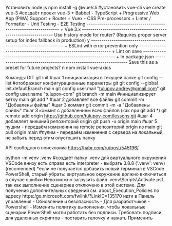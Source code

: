 Установить node.js
    npm install -g @vue/cli #установить vue-cli
    vue create vue-3   #создаёт проект vue-3
        + Babbel
        - TypeScript
        + Progressive Web App (PWA) Support
        + Router
        + Vuex
        - CSS Pre-processors
        + Linter / Formatter
        - Unit Testing
        - E2E Testing
        ----------------------------------------------------------------
        + Vue 3.x
        ----------------------------------------------------------------
        Use history mode for router? (Requires proper server setup for index fallback in production) y
        ----------------------------------------------------------------
        + ESLint with error prevention only
        ----------------------------------------------------------------
        + Lint on save
        ----------------------------------------------------------------
        + In package.json
        ----------------------------------------------------------------
        Save this as a preset for future projects? n
    npm install vue-axios

Команды GIT
    git init    #шаг 1 инициализация в текущей папке
    git config --list   #отображает конфигурационные параметры git
        git config --global init.defaultBranch main
        git config user.mail "tulupov.andrey@gmail.com"
        git config user.name "tulupov-com"
    git branch -m main  #инициализирует ветку main
    git add *   #шаг 2 добавляет все файлы
    git commit -m "Добавлены файлы" #шаг 3 коммит
        git commit -m -a "Добавлены файлы" #шаг 3 коммит с добавлением всех файлов (как при git add *)
    git remote add origin https://github.com/tulupov-com/lessons.git    #шаг 4 добавляет внешний репозиторий origin
    git push -u origin main #шаг 5 пушим - передаём изменения на remote репозиторий origin из main
    git pull origin main #пулим - передаём изменения с сервера на локальный, не забыть перед этим опустошить папку

API свободного поисковика https://habr.com/ru/post/545196/

python -m venv .venv #создаёт папку .venv для виртуального окружения
VSCode внизу есть справа есть interpreter - выбрать 3.8.8 ('.venv': venv) (recomended)
	*если не получается добавить новый терминал в VSCode PowerShell, старый убрать: виртуальное окружение должно включиться
		в случае ошибки Невозможно загрузить файл .venv\Scripts\Activate.ps1, так как выполнение сценариев отключено в этой системе. Для получения дополнительных сведений см. about_Execution_Policies по адресу https:/go.microsoft.com/fwlink/?LinkID=135170 идти в Панель управления - Обновление и безопасность - Для разработчиков - Powershell - Изменить политику выполнения, чтобы локальные сценарии PowerShell могли работать без подписи. Требовать подписи для удаленных скриптов - поставить галочку и нажать Применить